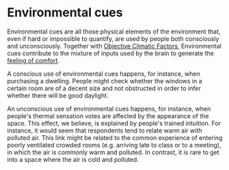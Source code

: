 # Environmental cues 

Environmental cues are all those physical elements of the 
environment that, even if hard or impossible to quantify, are 
used by people both consciously and unconsciously. Together with 
[Objective Climatic Factors](layer=objective_indoor_climatic_factors),
Environmental cues contribute to the mixture of inputs used by the brain to 
generate the [feeling of comfort](layer=comfort).

A conscious use of environmental cues happens, for instance,
when purchasing a dwelling. People might check whether the 
windows in a certain room are of a decent size and not obstructed
in order to infer whether there will be good daylight.

An unconscious use of environmental cues happens, for instance, 
when people's thermal sensation votes are affected by the 
appearance of the space. This effect, we believe, is explained
by people's trained intuition. For instance, it would 
seem that respondents tend to relate warm air with polluted 
air. This link might be related to the common experience of 
entering poorly ventilated crowded rooms (e.g. arriving late to 
class or to a meeting), in which the air is commonly warm and polluted. 
In contrast, it is rare to get into a space where the air is cold 
and polluted.
